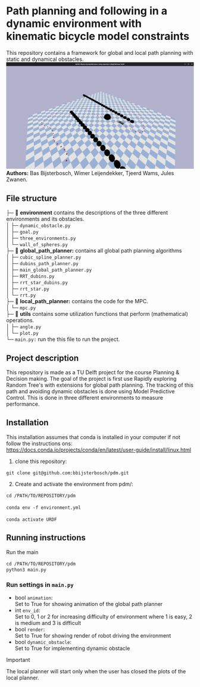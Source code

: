 # Path planning and following in a dynamic environment with kinematic bicycle model constraints

This repository contains a framework for global and local path planning with static and dynamical obstacles.
![plot](./images/Screenshot2.png)
**Authors:** Bas Bijsterbosch, Wimer Leijendekker, Tjeerd Wams, Jules Zwanen.

## File structure
├─ 📁 **environment** contains the descriptions of the three different environments and its obstacles.  
│   ├─ ```dynamic_obstacle.py```  
│   ├─ ```goal.py```  
│   ├─ ```three_environments.py```  
│   └─ ```wall_of_spheres.py```  
├─ 📁 **global_path_planner:** contains all global path planning algorithms  
│   ├─ ```cubic_spline_planner.py```  
│   ├─ ```dubins_path_planner.py```  
│   ├─ ```main_global_path_planner.py```  
│   ├─ ```RRT_dubins.py```  
│   ├─ ```rrt_star_dubins.py```  
│   ├─ ```rrt_star.py```  
│   └─ ```rrt.py```  
├─ 📁 **local_path_planner:** contains the code for the MPC.  
│   └─ ```mpc.py```  
├─ 📁 **utils** contains some utilization functions that perform (mathematical) operations.  
│   ├─ ```angle.py```  
│   └─ ```plot.py```  
└─ ```main.py:``` run the this file to run  the project.  

## Project description
This repository is made as a TU Delft project for the course Planning & Decision making. The goal of the project is first use Rapidly exploring Random Tree's with extensions for global path planning. The tracking of this path and avoiding dynamic obstacles is done using Model Predictive Control. This is done in three different environments to measure performance.

## Installation
This installation assumes that conda is installed in your computer if not follow the instructions ons:
https://docs.conda.io/projects/conda/en/latest/user-guide/install/linux.html

1. clone this repository:
```console
git clone git@github.com:bbijsterbosch/pdm.git
```
2. Create and activate the environment from pdm/:
```console
cd /PATH/TO/REPOSITORY/pdm

conda env -f environment.yml

conda activate URDF
```

## Running instructions
Run the main
```console
cd /PATH/TO/REPOSITORY/pdm
python3 main.py
```

### Run settings in ```main.py```
- bool ```animation```:     
Set to True for showing animation of the global path planner
- int ```env_id```:     
Set to 0, 1 or 2 for increasing difficulty of environment where 1 is easy, 2 is medium and 3 is difficult
- bool ```render```:     
Set to True for showing render of robot driving the environment
- bool ```dynamic_obstacle```:  
Set to True for implementing dynamic obstacle

> [!IMPORTANT]
> The local planner will start only when the user has closed the plots of the local planner.
